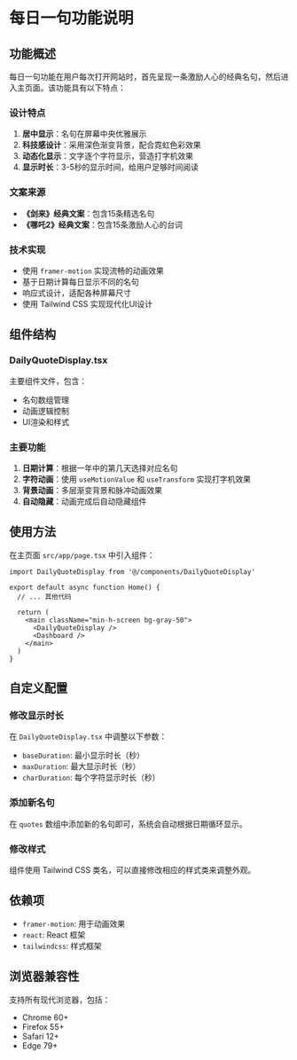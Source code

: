 # 每日一句功能说明

## 功能概述

每日一句功能在用户每次打开网站时，首先呈现一条激励人心的经典名句，然后进入主页面。该功能具有以下特点：

### 设计特点
1. **居中显示**：名句在屏幕中央优雅展示
2. **科技感设计**：采用深色渐变背景，配合霓虹色彩效果
3. **动态化显示**：文字逐个字符显示，营造打字机效果
4. **显示时长**：3-5秒的显示时间，给用户足够时间阅读

### 文案来源
- **《剑来》经典文案**：包含15条精选名句
- **《哪吒2》经典文案**：包含15条激励人心的台词

### 技术实现
- 使用 `framer-motion` 实现流畅的动画效果
- 基于日期计算每日显示不同的名句
- 响应式设计，适配各种屏幕尺寸
- 使用 Tailwind CSS 实现现代化UI设计

## 组件结构

### DailyQuoteDisplay.tsx
主要组件文件，包含：
- 名句数组管理
- 动画逻辑控制
- UI渲染和样式

### 主要功能
1. **日期计算**：根据一年中的第几天选择对应名句
2. **字符动画**：使用 `useMotionValue` 和 `useTransform` 实现打字机效果
3. **背景动画**：多层渐变背景和脉冲动画效果
4. **自动隐藏**：动画完成后自动隐藏组件

## 使用方法

在主页面 `src/app/page.tsx` 中引入组件：

```tsx
import DailyQuoteDisplay from '@/components/DailyQuoteDisplay'

export default async function Home() {
  // ... 其他代码
  
  return (
    <main className="min-h-screen bg-gray-50">
      <DailyQuoteDisplay />
      <Dashboard />
    </main>
  )
}
```

## 自定义配置

### 修改显示时长
在 `DailyQuoteDisplay.tsx` 中调整以下参数：
- `baseDuration`: 最小显示时长（秒）
- `maxDuration`: 最大显示时长（秒）
- `charDuration`: 每个字符显示时长（秒）

### 添加新名句
在 `quotes` 数组中添加新的名句即可，系统会自动根据日期循环显示。

### 修改样式
组件使用 Tailwind CSS 类名，可以直接修改相应的样式类来调整外观。

## 依赖项

- `framer-motion`: 用于动画效果
- `react`: React 框架
- `tailwindcss`: 样式框架

## 浏览器兼容性

支持所有现代浏览器，包括：
- Chrome 60+
- Firefox 55+
- Safari 12+
- Edge 79+ 